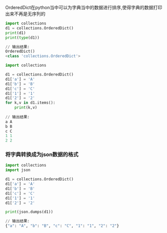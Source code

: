 OrderedDict在python当中可以为字典当中的数据进行排序,使得字典的数据打印出来不再是无序列的
```python
import collections
d1 = collections.OrderedDict()
print(d1)
print(type(d1))

// 输出结果:
OrderedDict()
<class 'collections.OrderedDict'>
```

```python
import collections

d1 = collections.OrderedDict()
d1['a'] = 'A'
d1['b'] = 'B'
d1['c'] = 'C'
d1['1'] = '1'
d1['2'] = '2'
for k,v in d1.items():
    print(k,v)
  
// 输出结果:
a A
b B
c C
1 1
2 2
```

### 将字典转换成为json数据的格式
```python
import collections
import json

d1 = collections.OrderedDict()
d1['a'] = 'A'
d1['b'] = 'B'
d1['c'] = 'C'
d1['1'] = '1'
d1['2'] = '2'

print(json.dumps(d1))

// 输出结果:
{"a": "A", "b": "B", "c": "C", "1": "1", "2": "2"}
```
